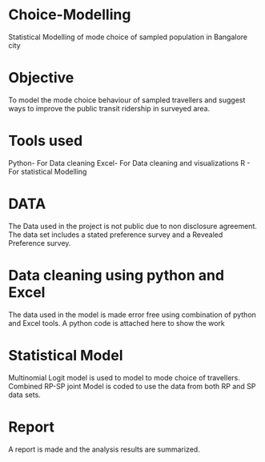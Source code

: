 # Choice-Modelling
Statistical Modelling of mode choice of sampled population in Bangalore city

# Objective
To model the mode choice behaviour of sampled travellers and suggest ways to improve the public transit ridership in surveyed area.

# Tools used
Python- For Data cleaning
Excel- For Data cleaning and visualizations
R - For statistical Modelling

# DATA
The Data used in the project is not public due to non disclosure agreement. The data set includes a stated preference survey and a Revealed Preference survey.

# Data cleaning using python and Excel
The data used in the model is made error free using combination of python and Excel tools. A python code is attached here to show the work

# Statistical Model
Multinomial Logit model is used to model to mode choice of travellers. Combined RP-SP joint Model is coded to use the data from both RP and SP data sets.

# Report
A report is made and the analysis results are summarized. 



